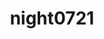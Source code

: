 ---
title: night0721
github: https://github.com/night0721
mode: dark
transition: 1s
score: 67.9
archetype:
- Minimalistic
---